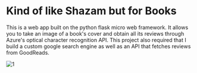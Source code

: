 # Kind of like Shazam but for Books

This is a web app built on the python flask micro web framework. It allows you to take an image of a book's cover and obtain all its reviews through Azure's
optical character recognition API. This project also required that I build a custom google search engine as well as an API that fetches reviews from GoodReads.

![1](https://user-images.githubusercontent.com/82699217/186623475-92856106-2f4e-42b6-bd09-c793435dc59e.png)

